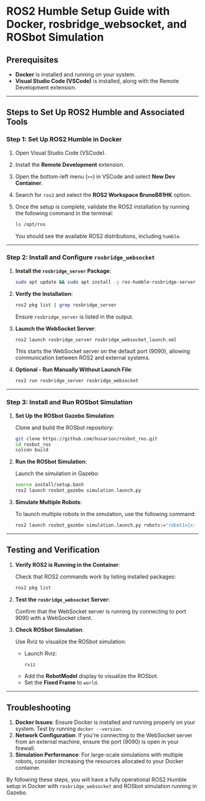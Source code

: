 # ROS2 Humble Setup Guide with Docker, rosbridge_websocket, and ROSbot Simulation

## Prerequisites

- **Docker** is installed and running on your system.
- **Visual Studio Code (VSCode)** is installed, along with the Remote Development extension.

---

## Steps to Set Up ROS2 Humble and Associated Tools

### Step 1: Set Up ROS2 Humble in Docker

1. Open Visual Studio Code (VSCode).
2. Install the **Remote Development** extension.
3. Open the bottom-left menu (`><`) in VSCode and select **New Dev Container**.
4. Search for `ros2` and select the **ROS2 Workspace BrunoB81HK** option.
5. Once the setup is complete, validate the ROS2 installation by running the following command in the terminal:

   ```bash
   ls /opt/ros
   ```

   You should see the available ROS2 distributions, including `humble`.

---

### Step 2: Install and Configure `rosbridge_websocket`

1. **Install the `rosbridge_server` Package**:

   ```bash
   sudo apt update && sudo apt install -y ros-humble-rosbridge-server
   ```

2. **Verify the Installation**:

   ```bash
   ros2 pkg list | grep rosbridge_server
   ```

   Ensure `rosbridge_server` is listed in the output.

3. **Launch the WebSocket Server**:

   ```bash
   ros2 launch rosbridge_server rosbridge_websocket_launch.xml
   ```

   This starts the WebSocket server on the default port (9090), allowing communication between ROS2 and external systems.

4. **Optional - Run Manually Without Launch File**:

   ```bash
   ros2 run rosbridge_server rosbridge_websocket
   ```

---

### Step 3: Install and Run ROSbot Simulation

1. **Set Up the ROSbot Gazebo Simulation**:

   Clone and build the ROSbot repository:

   ```bash
   git clone https://github.com/husarion/rosbot_ros.git
   cd rosbot_ros
   colcon build
   ```

2. **Run the ROSbot Simulation**:

   Launch the simulation in Gazebo:

   ```bash
   source install/setup.bash
   ros2 launch rosbot_gazebo simulation.launch.py
   ```

3. **Simulate Multiple Robots**:

   To launch multiple robots in the simulation, use the following command:

   ```bash
   ros2 launch rosbot_gazebo simulation.launch.py robots:="robot1={x: 0.0, y: 0.0, yaw: 0.0}; robot2={x: 2.0, y: 0.0, yaw: 1.57};"
   ```

---

## Testing and Verification

1. **Verify ROS2 is Running in the Container**:

   Check that ROS2 commands work by listing installed packages:

   ```bash
   ros2 pkg list
   ```

2. **Test the `rosbridge_websocket` Server**:

   Confirm that the WebSocket server is running by connecting to port 9090 with a WebSocket client.

3. **Check ROSbot Simulation**:

   Use Rviz to visualize the ROSbot simulation:
   - Launch Rviz:
     ```bash
     rviz
     ```
   - Add the **RobotModel** display to visualize the ROSbot.
   - Set the **Fixed Frame** to `world`.

---

## Troubleshooting

1. **Docker Issues**: Ensure Docker is installed and running properly on your system. Test by running `docker --version`.
2. **Network Configuration**: If you're connecting to the WebSocket server from an external machine, ensure the port (9090) is open in your firewall.
3. **Simulation Performance**: For large-scale simulations with multiple robots, consider increasing the resources allocated to your Docker container.

By following these steps, you will have a fully operational ROS2 Humble setup in Docker with `rosbridge_websocket` and ROSbot simulation running in Gazebo.
